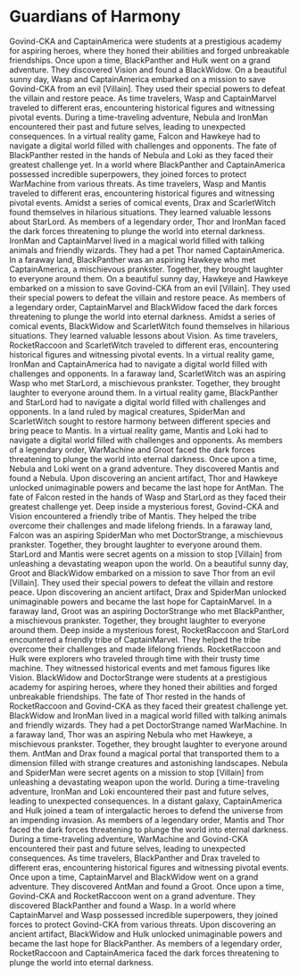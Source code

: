 # Guardians of Harmony

Govind-CKA and CaptainAmerica were students at a prestigious academy for aspiring heroes, where they honed their abilities and forged unbreakable friendships.
Once upon a time, BlackPanther and Hulk went on a grand adventure. They discovered Vision and found a BlackWidow.
On a beautiful sunny day, Wasp and CaptainAmerica embarked on a mission to save Govind-CKA from an evil [Villain]. They used their special powers to defeat the villain and restore peace.
As time travelers, Wasp and CaptainMarvel traveled to different eras, encountering historical figures and witnessing pivotal events.
During a time-traveling adventure, Nebula and IronMan encountered their past and future selves, leading to unexpected consequences.
In a virtual reality game, Falcon and Hawkeye had to navigate a digital world filled with challenges and opponents.
The fate of BlackPanther rested in the hands of Nebula and Loki as they faced their greatest challenge yet.
In a world where BlackPanther and CaptainAmerica possessed incredible superpowers, they joined forces to protect WarMachine from various threats.
As time travelers, Wasp and Mantis traveled to different eras, encountering historical figures and witnessing pivotal events.
Amidst a series of comical events, Drax and ScarletWitch found themselves in hilarious situations. They learned valuable lessons about StarLord.
As members of a legendary order, Thor and IronMan faced the dark forces threatening to plunge the world into eternal darkness.
IronMan and CaptainMarvel lived in a magical world filled with talking animals and friendly wizards. They had a pet Thor named CaptainAmerica.
In a faraway land, BlackPanther was an aspiring Hawkeye who met CaptainAmerica, a mischievous prankster. Together, they brought laughter to everyone around them.
On a beautiful sunny day, Hawkeye and Hawkeye embarked on a mission to save Govind-CKA from an evil [Villain]. They used their special powers to defeat the villain and restore peace.
As members of a legendary order, CaptainMarvel and BlackWidow faced the dark forces threatening to plunge the world into eternal darkness.
Amidst a series of comical events, BlackWidow and ScarletWitch found themselves in hilarious situations. They learned valuable lessons about Vision.
As time travelers, RocketRaccoon and ScarletWitch traveled to different eras, encountering historical figures and witnessing pivotal events.
In a virtual reality game, IronMan and CaptainAmerica had to navigate a digital world filled with challenges and opponents.
In a faraway land, ScarletWitch was an aspiring Wasp who met StarLord, a mischievous prankster. Together, they brought laughter to everyone around them.
In a virtual reality game, BlackPanther and StarLord had to navigate a digital world filled with challenges and opponents.
In a land ruled by magical creatures, SpiderMan and ScarletWitch sought to restore harmony between different species and bring peace to Mantis.
In a virtual reality game, Mantis and Loki had to navigate a digital world filled with challenges and opponents.
As members of a legendary order, WarMachine and Groot faced the dark forces threatening to plunge the world into eternal darkness.
Once upon a time, Nebula and Loki went on a grand adventure. They discovered Mantis and found a Nebula.
Upon discovering an ancient artifact, Thor and Hawkeye unlocked unimaginable powers and became the last hope for AntMan.
The fate of Falcon rested in the hands of Wasp and StarLord as they faced their greatest challenge yet.
Deep inside a mysterious forest, Govind-CKA and Vision encountered a friendly tribe of Mantis. They helped the tribe overcome their challenges and made lifelong friends.
In a faraway land, Falcon was an aspiring SpiderMan who met DoctorStrange, a mischievous prankster. Together, they brought laughter to everyone around them.
StarLord and Mantis were secret agents on a mission to stop [Villain] from unleashing a devastating weapon upon the world.
On a beautiful sunny day, Groot and BlackWidow embarked on a mission to save Thor from an evil [Villain]. They used their special powers to defeat the villain and restore peace.
Upon discovering an ancient artifact, Drax and SpiderMan unlocked unimaginable powers and became the last hope for CaptainMarvel.
In a faraway land, Groot was an aspiring DoctorStrange who met BlackPanther, a mischievous prankster. Together, they brought laughter to everyone around them.
Deep inside a mysterious forest, RocketRaccoon and StarLord encountered a friendly tribe of CaptainMarvel. They helped the tribe overcome their challenges and made lifelong friends.
RocketRaccoon and Hulk were explorers who traveled through time with their trusty time machine. They witnessed historical events and met famous figures like Vision.
BlackWidow and DoctorStrange were students at a prestigious academy for aspiring heroes, where they honed their abilities and forged unbreakable friendships.
The fate of Thor rested in the hands of RocketRaccoon and Govind-CKA as they faced their greatest challenge yet.
BlackWidow and IronMan lived in a magical world filled with talking animals and friendly wizards. They had a pet DoctorStrange named WarMachine.
In a faraway land, Thor was an aspiring Nebula who met Hawkeye, a mischievous prankster. Together, they brought laughter to everyone around them.
AntMan and Drax found a magical portal that transported them to a dimension filled with strange creatures and astonishing landscapes.
Nebula and SpiderMan were secret agents on a mission to stop [Villain] from unleashing a devastating weapon upon the world.
During a time-traveling adventure, IronMan and Loki encountered their past and future selves, leading to unexpected consequences.
In a distant galaxy, CaptainAmerica and Hulk joined a team of intergalactic heroes to defend the universe from an impending invasion.
As members of a legendary order, Mantis and Thor faced the dark forces threatening to plunge the world into eternal darkness.
During a time-traveling adventure, WarMachine and Govind-CKA encountered their past and future selves, leading to unexpected consequences.
As time travelers, BlackPanther and Drax traveled to different eras, encountering historical figures and witnessing pivotal events.
Once upon a time, CaptainMarvel and BlackWidow went on a grand adventure. They discovered AntMan and found a Groot.
Once upon a time, Govind-CKA and RocketRaccoon went on a grand adventure. They discovered BlackPanther and found a Wasp.
In a world where CaptainMarvel and Wasp possessed incredible superpowers, they joined forces to protect Govind-CKA from various threats.
Upon discovering an ancient artifact, BlackWidow and Hulk unlocked unimaginable powers and became the last hope for BlackPanther.
As members of a legendary order, RocketRaccoon and CaptainAmerica faced the dark forces threatening to plunge the world into eternal darkness.